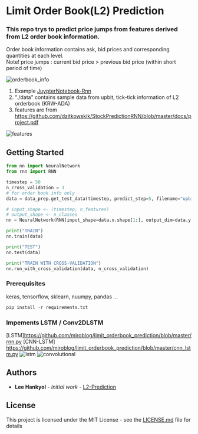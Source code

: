 # Limit Order Book(L2) Prediction

### This repo trys to predict price jumps from features derived from L2 order book information.    
Order book information contains ask, bid prices and corresponding quantities at each level.  
Note! price jumps : current bid price > previous bid price (within short period of time) 

![orderbook_info](https://github.com/miroblog/limit_orderbook_prediction/blob/master/image/orderbook.png)  

1. Example [JuypterNotebook-Rnn](https://github.com/miroblog/limit_orderbook_prediction/blob/master/nn_example.ipynb)  
2. "./data" contains sample data from upbit, tick-tick information of L2 orderbook (KRW-ADA)  
3. features are from https://github.com/dzitkowskik/StockPredictionRNN/blob/master/docs/project.pdf        

![features](https://github.com/miroblog/limit_orderbook_prediction/blob/master/image/features.png)  

## Getting Started

```python
from nn import NeuralNetwork
from rnn import RNN

timestep = 50
n_cross_validation = 3
# for order book info only
data = data_prep.get_test_data(timestep, predict_step=5, filename="upbit_l2_orderbook_ADA")

# input_shape <- (timestep, n_features)
# output_shape <- n_classes
nn = NeuralNetwork(RNN(input_shape=data.x.shape[1:], output_dim=data.y.shape[1]), class_weight={0: 1., 1: 1., 2: 1.})

print("TRAIN")
nn.train(data)

print("TEST")
nn.test(data)

print("TRAIN WITH CROSS-VALIDATION")
nn.run_with_cross_validation(data, n_cross_validation)

```

### Prerequisites

keras, tensorflow, sklearn, nuumpy, pandas ...

```python
pip install -r requirements.txt
```
### Impements LSTM / Conv2DLSTM 
[LSTM]https://github.com/miroblog/limit_orderbook_prediction/blob/master/rnn.py
[CNN-LSTM] https://github.com/miroblog/limit_orderbook_prediction/blob/master/cnn_lstm.py
![lstm](https://github.com/miroblog/limit_orderbook_prediction/blob/master/image/lstm.jpg)
![convolutional](https://github.com/miroblog/limit_orderbook_prediction/blob/master/image/convolutional.png)

## Authors

* **Lee Hankyol** - *Initial work* - [L2-Prediction](https://github.com/miroblog/limit_orderbook_prediction)

## License

This project is licensed under the MIT License - see the [LICENSE.md](LICENSE.md) file for details
